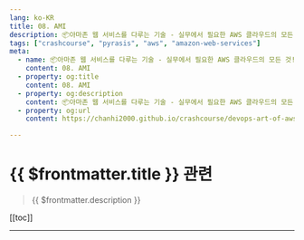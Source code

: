 ```yaml
---
lang: ko-KR
title: 08. AMI
description: 📦아마존 웹 서비스를 다루는 기술 - 실무에서 필요한 AWS 클라우드의 모든 것! > 08. AMI
tags: ["crashcourse", "pyrasis", "aws", "amazon-web-services"]
meta:
  - name: 📦아마존 웹 서비스를 다루는 기술 - 실무에서 필요한 AWS 클라우드의 모든 것! > 08. AMI
    content: 08. AMI
  - property: og:title
    content: 08. AMI
  - property: og:description
    content: 📦아마존 웹 서비스를 다루는 기술 - 실무에서 필요한 AWS 클라우드의 모든 것! > 08. AMI
  - property: og:url
    content: https://chanhi2000.github.io/crashcourse/devops-art-of-aws/08.html

---
```


# {{ $frontmatter.title }} 관련

> {{ $frontmatter.description }}

[[toc]]

---

<TagLinks />